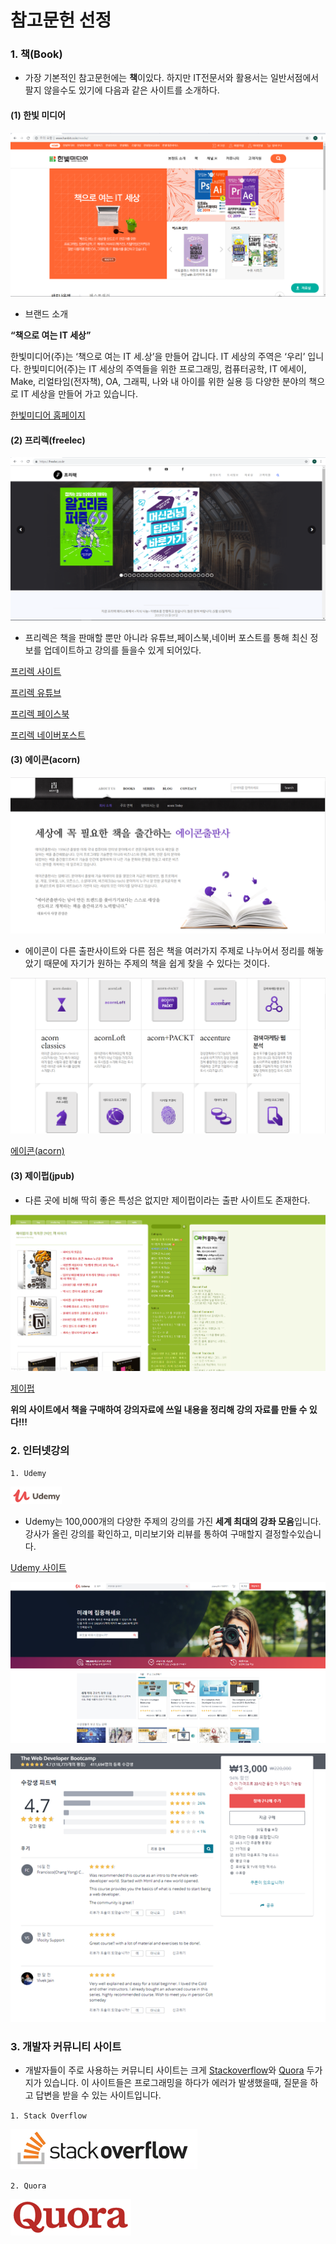 # 참고문헌 선정

### 1. 책(Book)

* 가장 기본적인 참고문헌에는 **책**이있다. 하지만 IT전문서와 활용서는 일반서점에서 팔지 않을수도 있기에 다음과 같은 사이트를 소개하다.


#### (1) 한빛 미디어


![hanbitmedia](./image/hanbitmedia.PNG)

* 브랜드 소개

**“책으로 여는 IT 세상”**

한빛미디어(주)는 ‘책으로 여는 IT 세.상’을 만들어 갑니다. IT 세상의 주역은 ‘우리’ 입니다. 한빛미디어(주)는 IT 세상의 주역들을 위한 프로그래밍, 컴퓨터공학, IT 에세이, Make, 리얼타임(전자책), OA, 그래픽, 나와 내 아이를 위한 실용 등 다양한 분야의 책으로 IT 세상을 만들어 가고 있습니다.


[한빛미디어 홈페이지](http://www.hanbit.co.kr/store/books/bestseller_list.html)


#### (2) 프리렉(freelec)

![freelec](./image/freelec.PNG)

* 프리렉은 책을 판매할 뿐만 아니라 유튜브,페이스북,네이버 포스트를 통해 최신 정보를 업데이트하고 강의를 들을수 있게 되어있다.

[프리렉 사이트](https://freelec.co.kr/)

[프리렉 유튜브](https://www.youtube.com/user/FREELECKOR)

[프리렉 페이스북](https://www.facebook.com/%ED%94%84%EB%A6%AC%EB%A0%89-%EC%B6%9C%ED%8C%90%EC%82%AC-freelec-509640889554399/)

[프리렉 네이버포스트](https://post.naver.com/my.nhn?memberNo=34865381)

#### (3) 에이콘(acorn)

![acorn](./image/acorn.PNG)

* 에이콘이 다른 출판사이트와 다른 점은 책을 여러가지 주제로 나누어서 정리를 해놓았기 때문에 자기가 원하는 주제의 책을 쉽게 찾을 수 있다는 것이다.

![acornset](./image/acornset.PNG)

 [에이콘(acorn)](http://acornpub.co.kr/)

#### (3) 제이펍(jpub)

* 다른 곳에 비해 딱히 좋은 특성은 없지만 제이펍이라는 출판 사이트도 존재한다.

![jpub](./image/jpub.PNG)

[제이펍](https://jpub.tistory.com/)

**위의 사이트에서 책을 구매하여 강의자료에 쓰일 내용을 정리해 강의 자료를 만들 수 있다!!!**






### 2. 인터넷강의

`1. Udemy`

[![Udemy_logo](./image/Udemy_logo.png)](https://www.udemy.com/)

* Udemy는 100,000개의 다양한 주제의 강의를 가진 **세계 최대의 강좌 모음**입니다. 강사가 올린 강의를 확인하고, 미리보기와 리뷰를 통하여 구매할지 결정할수있습니다.

[Udemy 사이트](https://www.udemy.com/)


![Udemy_main](./image/Udemy_main.png)

![Udemy_review.png](./image/Udemy_review.png)

### 3. 개발자 커뮤니티 사이트

* 개발자들이 주로 사용하는 커뮤니티 사이트는 크게 [Stackoverflow](https://stackoverflow.com/)와 [Quora](https://Quora.com/) 두가지가 있습니다. 이 사이트들은 프로그래밍을 하다가 에러가 발생했을때, 질문을 하고 답변을 받을 수 있는 사이트입니다. 

`1. Stack Overflow`

[![Stackoverflow_logo](./image/StackOverflow_logo.png)](https://stackoverflow.com/)

`2. Quora`

[![Quora_logo](./image/Quoro_logo.png)](https://Quora.com/)

